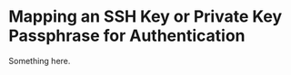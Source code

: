 [title]: # (Mapping an SSH Key or Private Key Passphrase for Authentication)
[tags]: # (XXX)
[priority]: # (2781)
# Mapping an SSH Key or Private Key Passphrase for Authentication
Something here.
